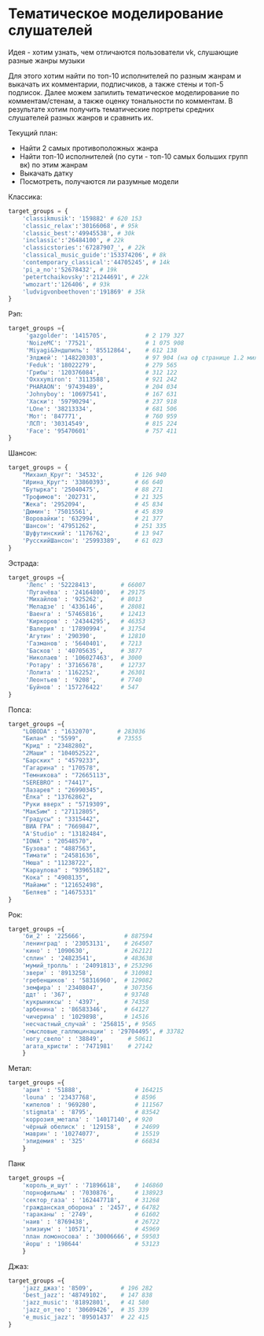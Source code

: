 # Тематическое моделирование слушателей

Идея - хотим узнать, чем отличаются пользователи vk, слушающие разные жанры музыки

Для этого хотим найти по топ-10 исполнителей по разным жанрам и выкачать их комментарии, подписчиков, а также стены и топ-5 подписок. Далее можем запилить тематическое моделирование по комментам/стенам, а также оценку тональности по комментам. В результате хотим получить тематические портреты средних слушателей разных жанров и сравнить их. 

Текущий план:
- Найти 2 самых противоположных жанра
- Найти топ-10 исполнителей (по сути - топ-10 самых больших групп вк) по этим жанрам
- Выкачать датку
- Посмотреть, получаются ли разумные модели

Классика:

```python
target_groups = {
    'classikmusik': '159882' # 620 153
    'classic_relax':'30166068', # 95k
    'classic_best':'49945538', # 30k
    'inclassic':'26484100', # 22k
    'classicstories':'67287907_', # 22k
    'classical_music_guide':'153374206', # 8k
    'contemporary_classical':'44705245', # 14k
    'pi_a_no':'52678432', # 19k
    'petertchaikovsky':'21244691', # 22k
    'wmozart':'126406', # 93k
    'ludvigvonbeethoven':'191869' # 35k
}
```

Рэп:

```python
target_groups ={
     'gazgolder': '1415705',           # 2 179 327
     'NoizeMC': '77521',               # 1 075 908
     'Miyagi&Эндшпиль': '85512864',    # 612 138
     'Элджей': '148220303',            # 97 904 (на оф странице 1.2 миллиона)
     'Feduk': '18022279',              # 279 565
     'Грибы': '120376084',             # 312 122
     'Oxxxymiron': '3113588',          # 921 242
     'PHARAON': '97439489',            # 204 034
     'Johnyboy': '10697541',           # 167 631
     'Хаски': '59790294',              # 237 918
     'LOne': '38213334',               # 681 506
     'Мот': '847771',                  # 760 959
     'ЛСП': '30314549',                # 815 224
     'Face': '95470601'                # 757 411
}
```

Шансон:
```python
target_groups = {
    "Михаил_Круг": '34532',         # 126 940
    "Ирина_Круг": '33860393',       # 66 640
    "Бутырка": '25040475',          # 88 271
    "Трофимов": '202731',           # 21 325
    "Жека": '2952094',              # 45 834
    'Дюмин': '75015561',            # 45 839
    'Воровайки': '632994',          # 21 377
    'Шансон': '47951262',           # 251 335
    'Шуфутинский': '1176762',       # 13 947
    'РусскийШансон': '25993389',    # 61 023
}
```


Эстрада: 

```python
target_groups ={
     'Лепс' : '52228413',       # 66007
     'Пугачёва' : '24164800',   # 29175
     'Михайлов' : '925262',     # 8013
     'Меладзе' : '4336146',     # 28081
     'Ваенга' : '57465816',     # 12413
     'Киркоров' : '24344295',   # 46353
     'Валерия' : '17890994',    # 31754
     'Агутин' : '290390',       # 12810
     'Газманов' : '5640401',    # 7213
     'Басков' : '40705635',     # 3877
     'Николаев' : '106027463',  # 3000
     'Ротару' : '37165678',     # 12737
     'Лолита' : '1162252',      # 26301
     'Леонтьев' : '9208',       # 7740
     'Буйнов' : '157276422'     # 547
}
```

Попса: 

```python
target_groups ={
    "LOBODA" : "1632070",      # 283036
    "Билан" : "5599",          # 73555
    "Крид" : "23482802",
    "2Маши" : "104052522",
    "Барских" : "4579233",
    "Гагарина" : "170578",
    "Темникова" : "72665113",
    "SEREBRO" : "74417",
    "Лазарев" : "26990345",
    "Ёлка" : "13762862",
    "Руки вверх" : "5719309",
    "МакSим" : "27112805",
    "Градусы" : "3315442",
    "ВИА ГРА" : "7669847",
    "A'Studio" : "13182484",
    "IOWA" : "20548570",
    "Бузова" : "4887563",
    "Тимати" : "24581636",
    "Нюша" : "11238722",
    "Караулова" : "93965182",
    "Кока" : "4908135",
    "Майами" : "121652498",
    "Беляев" : "14675331"
}
```

Рок: 

```python
target_groups ={
    'би_2' : '225666',           # 887594
    'ленинград' : '23053131',    # 264507
    'кино' : '1090630',          # 262121
    'сплин' : '24823541',        # 483638
    'мумий_тролль' : '24091813', # 253296
    'звери' : '8913258',         # 310981
    'гребенщиков' : '58316960',  # 129082
    'земфира' : '23408047',      # 307356
    'ддт' : '367',               # 93748
    'кукрыниксы' : '4397',       # 74358
    'арбенина' : '86583346',     # 64127
    'чичерина' : '1029898',      # 14516
    'несчастный_случай' : '256815', # 9565
    'смысловые_галлюцинации' : '29704495', # 33782
    'ногу_свело' : '38849',       # 50611
    'агата_кристи' : '7471981'    # 27142
    }
 ```
 
 Метал: 
 
```python
target_groups ={
    'ария' : '51888',               # 164215
    'louna' : '23437768',           # 8596
    'кипелов' : '969280',           # 111567
    'stigmata' : '8795',            # 83542
    'коррозия_метала' : '14017140', # 920
    'чёрный обелиск' : '129158',    # 24699
    'маврин' : '10274077',          # 15519
    'эпидемия' : '325'              # 66834
    }
```

Панк 

```python
target_groups ={
    'король_и_шут' : '71896618',    # 146860
    'порнофильмы' : '7030876',      # 138923
    'сектор_газа' : '162447718',    # 31268
    'гражданская_оборона' : '2457', # 64782
    'тараканы' : '2749',            # 61602
    'наив' : '8769438',             # 26722
    'элизиум' : '10571',            # 45969
    'план ломоносова' : '30006666', # 59503
    'йорш' : '198644'               # 53123
    }
 ```
 
 
 Джаз:
```python
target_groups ={
    'jazz_джаз': '8509',        # 196 282
    'best_jazz': '48749102',    # 147 838
    'jazz_music': '81892801',   # 41 580
    'jazz_от_тео': '30609426',  # 35 339
    'e_music_jazz': '89501437'  # 22 415
}
```
